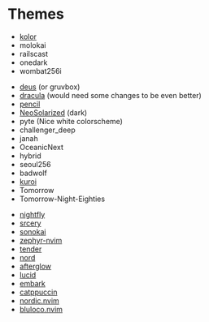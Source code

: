 # Themes

- [kolor](https://github.com/zeis/vim-kolor)
- molokai
- railscast
- onedark
- wombat256i
* [deus](https://github.com/ajmwagar/vim-deus) (or gruvbox)
* [dracula](https://github.com/dracula/vim) (would need some changes to be even better)
* [pencil](https://github.com/reedes/vim-colors-pencil)
* [NeoSolarized](https://github.com/iCyMind/NeoSolarized) (dark)
* pyte (Nice white colorscheme)
* challenger_deep
* janah
* OceanicNext
* hybrid
* seoul256
* badwolf
* [kuroi](https://github.com/aonemd/kuroi.vim)
* Tomorrow
* Tomorrow-Night-Eighties
- [nightfly](https://github.com/bluz71/vim-nightfly-guicolors)
- [srcery](https://github.com/srcery-colors/srcery-vim)
- [sonokai](https://github.com/sainnhe/sonokai)
- [zephyr-nvim](https://github.com/glepnir/zephyr-nvim)
- [tender](https://github.com/jacoborus/tender.vim)
- [nord](https://github.com/arcticicestudio/nord-vim)
- [afterglow](https://github.com/danilo-augusto/vim-afterglow)
- [lucid](https://github.com/cseelus/vim-colors-lucid)
- [embark](https://github.com/embark-theme/vim)
- [catppuccin](https://github.com/catppuccin/nvim)
- [nordic.nvim](https://github.com/AlexvZyl/nordic.nvim)
- [bluloco.nvim](https://github.com/uloco/bluloco.nvim)
